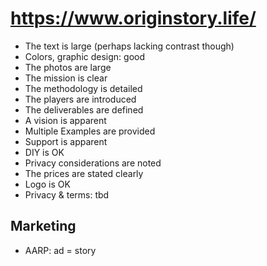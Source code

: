 # https://www.originstory.life/

* The text is large (perhaps lacking contrast though)
* Colors, graphic design: good
* The photos are large
* The mission is clear
* The methodology is detailed
* The players are introduced
* The deliverables are defined
* A vision is apparent
* Multiple Examples are provided
* Support is apparent
* DIY is OK
* Privacy considerations are noted
* The prices are stated clearly
* Logo is OK
* Privacy & terms: tbd

## Marketing

* AARP: ad = story
